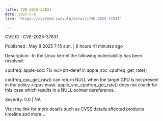 ```yaml
---
title: CVE-2025-37831
date: 2025-5-8
lien: "https://cvefeed.io/vuln/detail/CVE-2025-37831"

---
```


CVE ID : CVE-2025-37831

Published :  May 8
2025
7:15 a.m. | 8 hours
41 minutes ago

Description : In the Linux kernel
the following vulnerability has been resolved:

cpufreq: apple-soc: Fix null-ptr-deref in apple_soc_cpufreq_get_rate()

cpufreq_cpu_get_raw() can return NULL when the target CPU is not present
in the policy->cpus mask. apple_soc_cpufreq_get_rate() does not check
for this case
which results in a NULL pointer dereference.

Severity: 0.0 | NA

Visit the link for more details
such as CVSS details
affected products
timeline
and more...
